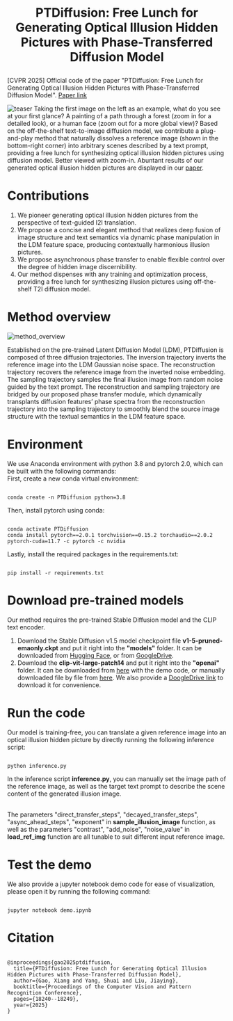 # <p align="center">PTDiffusion: Free Lunch for Generating Optical Illusion Hidden Pictures with Phase-Transferred Diffusion Model</p>
[CVPR 2025] Official code of the paper "PTDiffusion: Free Lunch for Generating Optical Illusion Hidden Pictures with Phase-Transferred Diffusion Model". [Paper link](https://arxiv.org/abs/2503.06186)

![](figures/teaser.jpg "teaser")
Taking the first image on the left as an example, what do you see at your first glance? A painting of a path through a forest (zoom
in for a detailed look), or a human face (zoom out for a more global view)? Based on the off-the-shelf text-to-image diffusion model,
we contribute a plug-and-play method that naturally dissolves a reference image (shown in the bottom-right corner) into arbitrary scenes
described by a text prompt, providing a free lunch for synthesizing optical illusion hidden pictures using diffusion model. Better viewed with zoom-in. Abuntant results of our generated optical illusion hidden pictures are displayed in our [paper](https://arxiv.org/abs/2503.06186).

# Contributions
<ol>
<li>We pioneer generating optical illusion hidden pictures from the perspective of text-guided I2I translation.</li>
<li>We propose a concise and elegant method that realizes deep fusion of image structure and text semantics via dynamic phase manipulation in the LDM feature space, producing contextually harmonious illusion pictures.</li>
<li>We propose asynchronous phase transfer to enable flexible control over the degree of hidden image discernibility.</li>
<li>Our method dispenses with any training and optimization process, providing a free lunch for synthesizing illusion pictures using off-the-shelf T2I diffusion model.</li>
</ol>

# Method overview
![](figures/method_oveview.jpg "method_overview")
<p class="text-justify">Established on the pre-trained Latent Diffusion Model (LDM), PTDiffusion is composed of three diffusion trajectories. The inversion trajectory inverts the reference image into the LDM Gaussian noise space. The reconstruction trajectory recovers the reference image from the inverted noise embedding. The sampling trajectory samples the final illusion image from random noise guided by the text prompt. The reconstruction and sampling trajectory are bridged by our proposed phase transfer module, which dynamically transplants diffusion features’ phase spectra from the reconstruction trajectory into the sampling trajectory to smoothly blend the source image structure with the textual semantics in the LDM feature space. </p>

# Environment
We use Anaconda environment with python 3.8 and pytorch 2.0, which can be built with the following commands: <br />
First, create a new conda virtual environment: <br>
<pre><code>
conda create -n PTDiffusion python=3.8
</code></pre>
Then, install pytorch using conda: <br>
<pre><code>
conda activate PTDiffusion
conda install pytorch==2.0.1 torchvision==0.15.2 torchaudio==2.0.2 pytorch-cuda=11.7 -c pytorch -c nvidia
</code></pre>
Lastly, install the required packages in the requirements.txt:
<pre><code>
pip install -r requirements.txt
</code></pre>

# Download pre-trained models
Our method requires the pre-trained Stable Diffusion model and the CLIP text encoder. <br />
1. Download the Stable Diffusion v1.5 model checkpoint file **v1-5-pruned-emaonly.ckpt** and put it right into the **"models"** folder. It can be downloaded from [Hugging Face](https://huggingface.co/stable-diffusion-v1-5/stable-diffusion-v1-5/tree/main), or from [GoogleDrive](https://drive.google.com/file/d/1qv_imy7tyjyuq0BSo53KBvfFGEpDe-GA/view?usp=sharing). <br />
2. Download the **clip-vit-large-patch14** and put it right into the **"openai"** folder. It can be downloaded from [here](https://huggingface.co/openai/clip-vit-large-patch14) with the demo code, or manually downloaded file by file from [here](https://huggingface.co/openai/clip-vit-large-patch14/tree/main). We also provide a [DoogleDrive link](https://drive.google.com/file/d/1lgM9uL9CY_LS7eHU77pG5LhVpt99KnpQ/view?usp=sharing) to download it for convenience.

# Run the code
Our model is training-free, you can translate a given reference image into an optical illusion hidden picture by directly running the following inference script:
<pre><code>
python inference.py
</code></pre>
In the inference script **inference.py**, you can manually set the image path of the reference image, as well as the target text prompt to describe the scene content of the generated illusion image. <br><br>

The parameters "direct_transfer_steps", "decayed_transfer_steps", "async_ahead_steps", "exponent" in <strong>sample_illusion_image</strong> function, as well as the parameters "contrast", "add_noise", "noise_value" in <strong>load_ref_img</strong> function are all tunable to suit different input reference image.

# Test the demo
We also provide a jupyter notebook demo code for ease of visualization, please open it by running the following command:
<pre><code>
jupyter notebook demo.ipynb
</code></pre>

# Citation #
<pre>
<code>
@inproceedings{gao2025ptdiffusion,
  title={PTDiffusion: Free Lunch for Generating Optical Illusion Hidden Pictures with Phase-Transferred Diffusion Model},
  author={Gao, Xiang and Yang, Shuai and Liu, Jiaying},
  booktitle={Proceedings of the Computer Vision and Pattern Recognition Conference},
  pages={18240--18249},
  year={2025}
}
</code>
</pre>
